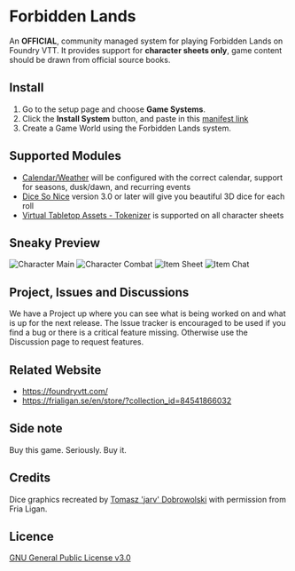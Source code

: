 # Forbidden Lands

An **OFFICIAL**, community managed system for playing Forbidden Lands on Foundry VTT.
It provides support for **character sheets only**, game content should be drawn from official source books.

## Install

1. Go to the setup page and choose **Game Systems**.
2. Click the **Install System** button, and paste in this [manifest link](https://github.com/fvtt-fria-ligan/forbidden-lands-foundry-vtt/releases/latest/download/system.json)
3. Create a Game World using the Forbidden Lands system.

## Supported Modules

- [Calendar/Weather](https://foundryvtt.com/packages/calendar-weather/) will be configured with the correct calendar, support for seasons, dusk/dawn, and recurring events
- [Dice So Nice](https://foundryvtt.com/packages/dice-so-nice/) version 3.0 or later will give you beautiful 3D dice for each roll
- [Virtual Tabletop Assets - Tokenizer](https://foundryvtt.com/packages/vtta-tokenizer/) is supported on all character sheets

## Sneaky Preview

![Character Main](https://user-images.githubusercontent.com/9851733/104242530-95fdda00-545f-11eb-8077-f9ebb2bf1e49.png)
![Character Combat](https://user-images.githubusercontent.com/9851733/104243355-b9755480-5460-11eb-8e59-c450e77dfb06.png)
![Item Sheet](https://user-images.githubusercontent.com/477392/107005802-88065500-6790-11eb-889e-0dad7db8adff.png)
![Item Chat](https://user-images.githubusercontent.com/9851733/104243430-d742b980-5460-11eb-956f-025188dbe91e.png)

## Project, Issues and Discussions

We have a Project up where you can see what is being worked on and what is up for the next release. The Issue tracker is encouraged to be used if you find a bug or there is a critical feature missing. Otherwise use the Discussion page to request features.

## Related Website

- https://foundryvtt.com/
- https://frialigan.se/en/store/?collection_id=84541866032

## Side note

Buy this game. Seriously. Buy it.

## Credits

Dice graphics recreated by [Tomasz 'jarv' Dobrowolski](jarv@monochrome.pl) with permission from Fria Ligan.

## Licence

[GNU General Public License v3.0](https://choosealicense.com/licenses/gpl-3.0/)
